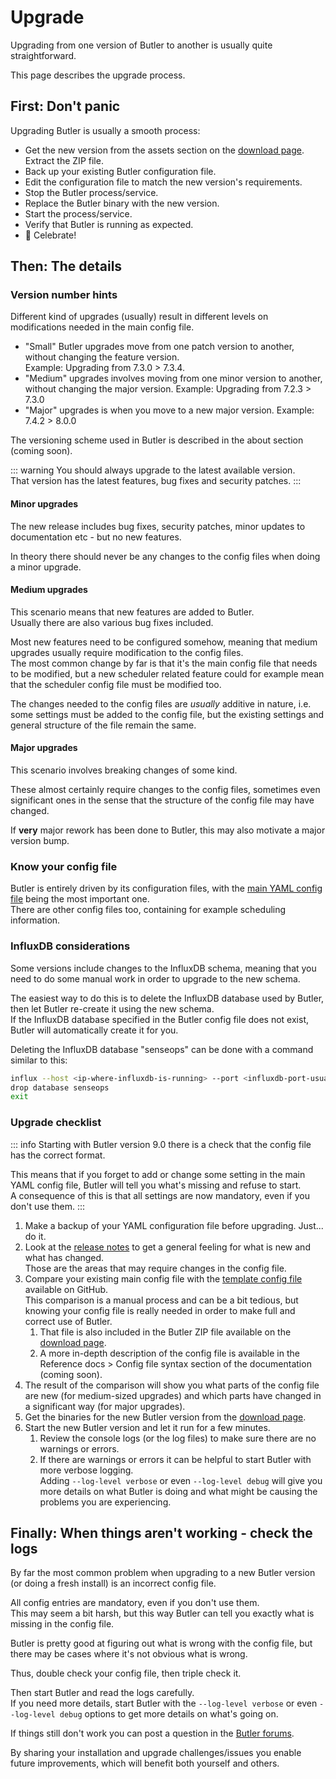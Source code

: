 # Upgrade

Upgrading from one version of Butler to another is usually quite straightforward.

This page describes the upgrade process.

## First: Don't panic

Upgrading Butler is usually a smooth process:

- Get the new version from the assets section on the [download page](https://github.com/ptarmiganlabs/butler/releases). Extract the ZIP file.
- Back up your existing Butler configuration file.
- Edit the configuration file to match the new version's requirements.
- Stop the Butler process/service.
- Replace the Butler binary with the new version.
- Start the process/service.
- Verify that Butler is running as expected.
- 🥳 Celebrate!

## Then: The details

### Version number hints

Different kind of upgrades (usually) result in different levels on modifications needed in the main config file.

- "Small" Butler upgrades move from one patch version to another, without changing the feature version.  
  Example: Upgrading from 7.3.0 > 7.3.4.
- "Medium" upgrades involves moving from one minor version to another, without changing the major version.
  Example: Upgrading from 7.2.3 > 7.3.0
- "Major" upgrades is when you move to a new major version.
  Example: 7.4.2 > 8.0.0

The versioning scheme used in Butler is described in the about section (coming soon).

::: warning
You should always upgrade to the latest available version.  
That version has the latest features, bug fixes and security patches.
:::

#### Minor upgrades

The new release includes bug fixes, security patches, minor updates to documentation etc - but no new features.

In theory there should never be any changes to the config files when doing a minor upgrade.

#### Medium upgrades

This scenario means that new features are added to Butler.  
Usually there are also various bug fixes included.

Most new features need to be configured somehow, meaning that medium upgrades usually require modification to the config files.  
The most common change by far is that it's the main config file that needs to be modified, but a new scheduler related feature could for example mean that the scheduler config file must be modified too.

The changes needed to the config files are _usually_ additive in nature, i.e. some settings must be added to the config file, but the existing settings and general structure of the file remain the same.

#### Major upgrades

This scenario involves breaking changes of some kind.

These almost certainly require changes to the config files, sometimes even significant ones in the sense that the structure of the config file may have changed.

If **very** major rework has been done to Butler, this may also motivate a major version bump.

### Know your config file

Butler is entirely driven by its configuration files, with the [main YAML config file](https://github.com/ptarmiganlabs/butler/blob/master/src/config/production_template.yaml) being the most important one.  
There are other config files too, containing for example scheduling information.

### InfluxDB considerations

Some versions include changes to the InfluxDB schema, meaning that you need to do some manual work in order to upgrade to the new schema.

The easiest way to do this is to delete the InfluxDB database used by Butler, then let Butler re-create it using the new schema.  
If the InfluxDB database specified in the Butler config file does not exist, Butler will automatically create it for you.

Deleting the InfluxDB database "senseops" can be done with a command similar to this:

```bash
influx --host <ip-where-influxdb-is-running> --port <influxdb-port-usually-8086>
drop database senseops
exit
```

### Upgrade checklist

::: info
Starting with Butler version 9.0 there is a check that the config file has the correct format.

This means that if you forget to add or change some setting in the main YAML config file, Butler will tell you what's missing and refuse to start.  
A consequence of this is that all settings are now mandatory, even if you don't use them.
:::

1. Make a backup of your YAML configuration file before upgrading. Just... do it.
2. Look at the [release notes](https://github.com/ptarmiganlabs/butler/releases) to get a general feeling for what is new and what has changed.  
   Those are the areas that may require changes in the config file.
3. Compare your existing main config file with the [template config file](https://raw.githubusercontent.com/ptarmiganlabs/butler/master/src/config/production_template.yaml) available on GitHub.  
   This comparison is a manual process and can be a bit tedious, but knowing your config file is really needed in order to make full and correct use of Butler.
   1. That file is also included in the Butler ZIP file available on the [download page](https://github.com/ptarmiganlabs/butler/releases).
   2. A more in-depth description of the config file is available in the Reference docs > Config file syntax section of the documentation (coming soon).
4. The result of the comparison will show you what parts of the config file are new (for medium-sized upgrades) and which parts have changed in a significant way (for major upgrades).
5. Get the binaries for the new Butler version from the [download page](https://github.com/ptarmiganlabs/butler/releases).
6. Start the new Butler version and let it run for a few minutes.
   1. Review the console logs (or the log files) to make sure there are no warnings or errors.
   2. If there are warnings or errors it can be helpful to start Butler with more verbose logging.  
      Adding `--log-level verbose` or even `--log-level debug` will give you more details on what Butler is doing and what might be causing the problems you are experiencing.

## Finally: When things aren't working - check the logs

By far the most common problem when upgrading to a new Butler version (or doing a fresh install) is an incorrect config file.

All config entries are mandatory, even if you don't use them.  
This may seem a bit harsh, but this way Butler can tell you exactly what is missing in the config file.

Butler is pretty good at figuring out what is wrong with the config file, but there may be cases where it's not obvious what is wrong.

Thus, double check your config file, then triple check it.

Then start Butler and read the logs carefully.  
If you need more details, start Butler with the `--log-level verbose` or even `--log-level debug` options to get more details on what's going on.

If things still don't work you can post a question in the [Butler forums](https://github.com/ptarmiganlabs/butler/discussions/categories/q-a).

By sharing your installation and upgrade challenges/issues you enable future improvements, which will benefit both yourself and others.